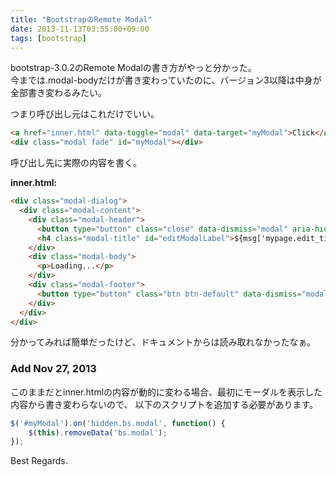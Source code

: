 ```yaml
---
title: "BootstrapのRemote Modal"
date: 2013-11-13T03:55:00+09:00
tags: [bootstrap] 
---
```

bootstrap-3.0.2のRemote Modalの書き方がやっと分かった。  
今までは.modal-bodyだけが書き変わっていたのに、バージョン3以降は中身が全部書き変わるみたい。  

つまり呼び出し元はこれだけでいい。

``` html
<a href="inner.html" data-toggle="modal" data-target="myModal">Click</a>
<div class="modal fade" id="myModal"></div>
```

呼び出し先に実際の内容を書く。

**inner.html:**

``` html
<div class="modal-dialog">
  <div class="modal-content">
    <div class="modal-header">
      <button type="button" class="close" data-dismiss="modal" aria-hidden="true">&#215;</button>
      <h4 class="modal-title" id="editModalLabel">${msg['mypage.edit_time']}</h4>
    </div>
    <div class="modal-body">
      <p>Loading...</p>
    </div>
    <div class="modal-footer">
      <button type="button" class="btn btn-default" data-dismiss="modal">Close</button>
    </div>
  </div>
</div>
```

分かってみれば簡単だったけど、ドキュメントからは読み取れなかったなぁ。

### Add Nov 27, 2013
このままだとinner.htmlの内容が動的に変わる場合、最初にモーダルを表示した内容から書き変わらないので、
以下のスクリプトを追加する必要があります。

``` javascript
$('#myModal').on('hidden.bs.modal', function() {
    $(this).removeData('bs.modal');
});
```

Best Regards.

